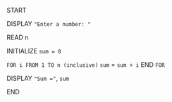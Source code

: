 START

DISPLAY `"Enter a number: "`

READ n

INITIALIZE `sum = 0`

`FOR i FROM 1 TO n (inclusive)`
`sum` = `sum + i`
END `FOR`

DISPLAY `"Sum ="`, `sum`

END
